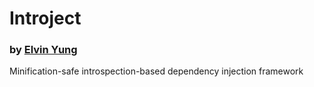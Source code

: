 # Introject
### by [Elvin Yung](https://github.com/elvinyung)

Minification-safe introspection-based dependency injection framework

